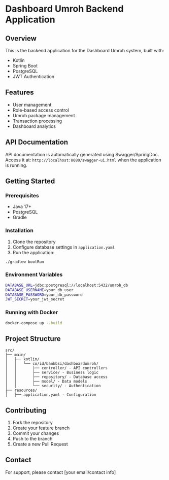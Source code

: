 # Dashboard Umroh Backend Application

## Overview
This is the backend application for the Dashboard Umroh system, built with:
- Kotlin
- Spring Boot
- PostgreSQL
- JWT Authentication

## Features
- User management
- Role-based access control
- Umroh package management
- Transaction processing
- Dashboard analytics

## API Documentation
API documentation is automatically generated using Swagger/SpringDoc. Access it at:
`http://localhost:8080/swagger-ui.html` when the application is running.

## Getting Started

### Prerequisites
- Java 17+
- PostgreSQL
- Gradle

### Installation
1. Clone the repository
2. Configure database settings in `application.yaml`
3. Run the application:
```bash
./gradlew bootRun
```

### Environment Variables
```bash
DATABASE_URL=jdbc:postgresql://localhost:5432/umroh_db
DATABASE_USERNAME=your_db_user
DATABASE_PASSWORD=your_db_password
JWT_SECRET=your_jwt_secret
```

### Running with Docker
```bash
docker-compose up --build
```

## Project Structure
```
src/
├── main/
│   ├── kotlin/
│   │   └── co/id/bankbsi/dashboardumroh/
│   │       ├── controller/ - API controllers
│   │       ├── service/ - Business logic
│   │       ├── repository/ - Database access
│   │       ├── model/ - Data models
│   │       └── security/ - Authentication
├── resources/
│   ├── application.yaml - Configuration
```

## Contributing
1. Fork the repository
2. Create your feature branch
3. Commit your changes
4. Push to the branch
5. Create a new Pull Request

## Contact
For support, please contact [your email/contact info]
